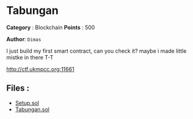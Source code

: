 # Tabungan

**Category** : Blockchain
**Points** : 500

**Author**: `Dimas`

I just build my first smart contract, can you check it? maybe i made little mistke in there T-T


http://ctf.ukmpcc.org:11661

## Files : 
 - [Setup.sol](./Setup.sol)
 - [Tabungan.sol](./Tabungan.sol)


